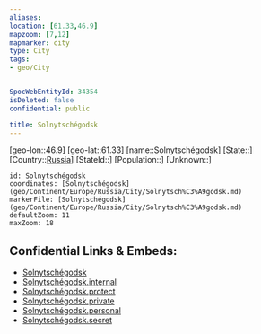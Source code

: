 ```yaml
---
aliases: 
location: [61.33,46.9]
mapzoom: [7,12] 
mapmarker: city 
type: City
tags:
- geo/City


SpocWebEntityId: 34354
isDeleted: false
confidential: public

title: Solnytschégodsk
---
```

[geo-lon::46.9]
[geo-lat::61.33]
[name::Solnytschégodsk]
[State::]
[Country::[Russia](geo/Continent/Europe/Russia.md)]
[StateId::]
[Population::]
[Unknown::]


```leaflet
id: Solnytschégodsk
coordinates: [Solnytschégodsk](geo/Continent/Europe/Russia/City/Solnytsch%C3%A9godsk.md)
markerFile: [Solnytschégodsk](geo/Continent/Europe/Russia/City/Solnytsch%C3%A9godsk.md)
defaultZoom: 11 
maxZoom: 18
```


## Confidential Links & Embeds: 
- [Solnytschégodsk](../../../../../../_public/geo/Continent/Europe/Russia/City/Solnytsch%C3%A9godsk.md) 
- [Solnytschégodsk.internal](../../../../../../_internal/geo/Continent/Europe/Russia/City/Solnytsch%C3%A9godsk.internal.md) 
- [Solnytschégodsk.protect](../../../../../../_protect/geo/Continent/Europe/Russia/City/Solnytsch%C3%A9godsk.protect.md) 
- [Solnytschégodsk.private](../../../../../../_private/geo/Continent/Europe/Russia/City/Solnytsch%C3%A9godsk.private.md) 
- [Solnytschégodsk.personal](../../../../../../_personal/geo/Continent/Europe/Russia/City/Solnytsch%C3%A9godsk.personal.md) 
- [Solnytschégodsk.secret](../../../../../../_secret/geo/Continent/Europe/Russia/City/Solnytsch%C3%A9godsk.secret.md) 
